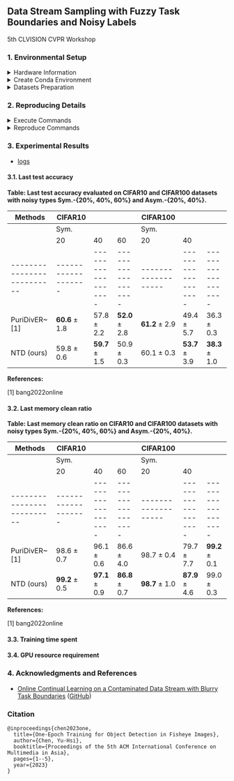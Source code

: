 ## Data Stream Sampling with Fuzzy Task Boundaries and Noisy Labels


5th CLVISION CVPR Workshop


### 1. Environmental Setup

<details>

<summary>Hardware Information</summary>

- CPU: Intel® Core™ i7-12650H
- GPU: NVIDIA GeForce RTX 4050 Laptop GPU (6G)
  
</details>

<details><summary>Create Conda Environment</summary>

```bash
$ conda create -n ntd python=3.10 -y
$ conda activate ntd
$ git clone https://github.com/wish44165/ntd.git
$ cd ntd/
$ pip install -r requirements.txt
```

</details>

<details><summary>Datasets Preparation</summary>

- [CIFAR10](https://github.com/hwany-j/cifar10_png)
- [CIFAR100](https://github.com/hwany-j/cifar100_png)
- [WebVision](https://data.vision.ee.ethz.ch/cvl/webvision/download.html) ([Google Images Resized (16 GB)](https://data.vision.ee.ethz.ch/cvl/webvision/google_resized_256.tar) / [Validation Images Resized (834 MB)](https://data.vision.ee.ethz.ch/cvl/webvision/test_images_256.tar))
- [Food-101N](https://kuanghuei.github.io/Food-101N/)

| Datasets    | CIFAR10  | CIFAR100 | WebVision | Food-101N |
| ----------- | -------- | -------- | --------- | --------- |
| # train     | 50000    | 50000    | 65944     | 52867     |
| # test      | 10000    | 10000    | 2500      | 4741      |
| # class     | 10       | 100      | 50        | 101       |
| # tasks     | 5        | 5        | 10        | 5         |
| Memory size | 500      | 2000     | 1000      | 2000      |
| Models      | ResNet18 | ResNet32 | ResNet34  | ResNet34  |
| Batch size  | 16       | 16       | 16        | 16        |
| Epochs      | 256      | 256      | 128       | 128       |

</details>


### 2. Reproducing Details

<details><summary>Execute Commands</summary>

```bash
$ python run_experiment.py --dataset_path <dataset path> \
                           --mem_manage <memory construction type> \
                           --robust_type <memory usage type> \
                           --exp_name <noisy level and type>
```

</details>

<details><summary>Reproduce Commands</summary>

```bash
# CIFAR10
$ python run_experiment.py --dataset_path ../../../../datasets/cifar10_png --mem_manage NTD --robust_type none --exp_name blurry10_symN20
$ python run_experiment.py --dataset_path ../../../../datasets/cifar10_png --mem_manage PuriDivER --robust_type PuriDivER --exp_name blurry10_symN20

$ python run_experiment.py --dataset_path ../../../../datasets/cifar10_png --mem_manage NTD --robust_type none --exp_name blurry10_symN40
$ python run_experiment.py --dataset_path ../../../../datasets/cifar10_png --mem_manage PuriDivER --robust_type PuriDivER --exp_name blurry10_symN40

$ python run_experiment.py --dataset_path ../../../../datasets/cifar10_png --mem_manage NTD --robust_type none --exp_name blurry10_symN60
$ python run_experiment.py --dataset_path ../../../../datasets/cifar10_png --mem_manage PuriDivER --robust_type PuriDivER --exp_name blurry10_symN60

$ python run_experiment.py --dataset_path ../../../../datasets/cifar10_png --mem_manage NTD --robust_type none --exp_name blurry10_asymN20
$ python run_experiment.py --dataset_path ../../../../datasets/cifar10_png --mem_manage PuriDivER --robust_type PuriDivER --exp_name blurry10_asymN20

$ python run_experiment.py --dataset_path ../../../../datasets/cifar10_png --mem_manage NTD --robust_type none --exp_name blurry10_asymN40
$ python run_experiment.py --dataset_path ../../../../datasets/cifar10_png --mem_manage PuriDivER --robust_type PuriDivER --exp_name blurry10_asymN40

# CIFAR100
$ python run_experiment.py --dataset cifar100 --dataset_path ../../../../datasets/cifar100_png --mem_manage NTD --robust_type none --exp_name blurry10_symN20
$ python run_experiment.py --dataset cifar100 --dataset_path ../../../../datasets/cifar100_png --mem_manage PuriDivER --robust_type PuriDivER --exp_name blurry10_symN20

$ python run_experiment.py --dataset cifar100 --dataset_path ../../../../datasets/cifar100_png --mem_manage NTD --robust_type none --exp_name blurry10_symN40
$ python run_experiment.py --dataset cifar100 --dataset_path ../../../../datasets/cifar100_png --mem_manage PuriDivER --robust_type PuriDivER --exp_name blurry10_symN40

$ python run_experiment.py --dataset cifar100 --dataset_path ../../../../datasets/cifar100_png --mem_manage NTD --robust_type none --exp_name blurry10_symN60
$ python run_experiment.py --dataset cifar100 --dataset_path ../../../../datasets/cifar100_png --mem_manage PuriDivER --robust_type PuriDivER --exp_name blurry10_symN60

$ python run_experiment.py --dataset cifar100 --dataset_path ../../../../datasets/cifar100_png --mem_manage NTD --robust_type none --exp_name blurry10_asymN20
$ python run_experiment.py --dataset cifar100 --dataset_path ../../../../datasets/cifar100_png --mem_manage PuriDivER --robust_type PuriDivER --exp_name blurry10_asymN20

$ python run_experiment.py --dataset cifar100 --dataset_path ../../../../datasets/cifar100_png --mem_manage NTD --robust_type none --exp_name blurry10_asymN40
$ python run_experiment.py --dataset cifar100 --dataset_path ../../../../datasets/cifar100_png --mem_manage PuriDivER --robust_type PuriDivER --exp_name blurry10_asymN40

# WebVision
$ python run_experiment.py --dataset WebVision-V1-2 --dataset_path ../../../../datasets/WebVision-V1-2 --mem_manage NTD --robust_type none --exp_name blurry10
$ python run_experiment.py --dataset WebVision-V1-2 --dataset_path ../../../../datasets/WebVision-V1-2 --mem_manage PuriDivER --robust_type PuriDivER --exp_name blurry10

# Food-101N
$ python run_experiment.py --dataset Food-101N --dataset_path ../../../../datasets/Food-101N/images --mem_manage NTD --robust_type none --exp_name blurry10
$ python run_experiment.py --dataset Food-101N --dataset_path ../../../../datasets/Food-101N/images --mem_manage PuriDivER --robust_type PuriDivER --exp_name blurry10
```

</details>


### 3. Experimental Results

- [logs](https://github.com/wish44165/ntd/tree/main/logs)

#### 3.1. Last test accuracy

**Table: Last test accuracy evaluated on CIFAR10 and CIFAR100 datasets with noisy types Sym.-{20%, 40%, 60%} and Asym.-{20%, 40%}.**

| Methods                  | CIFAR10           |                   |                   | CIFAR100          |                   |                   |
|--------------------------|-------------------|-------------------|-------------------|-------------------|-------------------|-------------------|
|                          | Sym.              |                   |                   | Sym.              |                   |                   |
|                          | 20                | 40                | 60                | 20                | 40                |                   |
|--------------------------|-------------------|-------------------|-------------------|-------------------|-------------------|-------------------|
| PuriDivER~[1]            | **60.6** ± 1.8    | 57.8 ± 2.2        | **52.0** ± 2.8    | **61.2** ± 2.9    | 49.4 ± 5.7        | 36.3 ± 0.3        |
| NTD (ours)               | 59.8 ± 0.6        | **59.7** ± 1.5    | 50.9 ± 0.3        | 60.1 ± 0.3        | **53.7** ± 3.9    | **38.3** ± 1.0    |

**References:**

[1] bang2022online


#### 3.2. Last memory clean ratio

**Table: Last memory clean ratio on CIFAR10 and CIFAR100 datasets with noisy types Sym.-{20%, 40%, 60%} and Asym.-{20%, 40%}.**

| Methods                  | CIFAR10           |                   |                   | CIFAR100          |                   |                   |
|--------------------------|-------------------|-------------------|-------------------|-------------------|-------------------|-------------------|
|                          | Sym.              |                   |                   | Sym.              |                   |                   |
|                          | 20                | 40                | 60                | 20                | 40                |                   |
|--------------------------|-------------------|-------------------|-------------------|-------------------|-------------------|-------------------|
| PuriDivER~[1]            | 98.6 ± 0.7        | 96.1 ± 0.6        | 86.6 ± 4.0        | 98.7 ± 0.4        | 79.7 ± 7.7        | **99.2** ± 0.1    |
| NTD (ours)               | **99.2** ± 0.5    | **97.1** ± 0.9    | **86.8** ± 0.7    | **98.7** ± 1.0    | **87.9** ± 4.6    | 99.0 ± 0.3        |

**References:**

[1] bang2022online


#### 3.3. Training time spent

#### 3.4. GPU resource requirement


### 4. Acknowledgments and References

- [Online Continual Learning on a Contaminated Data Stream with Blurry Task Boundaries](https://arxiv.org/abs/2203.15355) ([GitHub](https://github.com/clovaai/puridiver))


### Citation
```
@inproceedings{chen2023one,
  title={One-Epoch Training for Object Detection in Fisheye Images},
  author={Chen, Yu-Hsi},
  booktitle={Proceedings of the 5th ACM International Conference on Multimedia in Asia},
  pages={1--5},
  year={2023}
}
```
